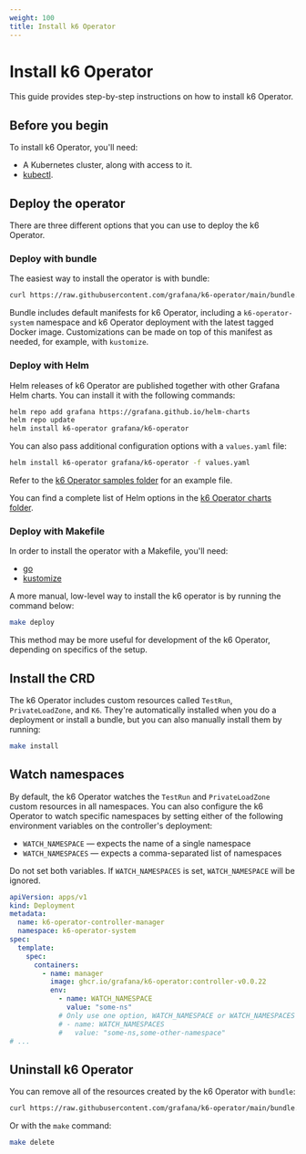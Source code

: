 ```yaml
---
weight: 100
title: Install k6 Operator
---
```


# Install k6 Operator

This guide provides step-by-step instructions on how to install k6 Operator.

## Before you begin

To install k6 Operator, you'll need:

- A Kubernetes cluster, along with access to it.
- [kubectl](https://kubernetes.io/docs/tasks/tools/#kubectl).

## Deploy the operator

There are three different options that you can use to deploy the k6 Operator.

### Deploy with bundle

The easiest way to install the operator is with bundle:

```bash
curl https://raw.githubusercontent.com/grafana/k6-operator/main/bundle.yaml | kubectl apply -f -
```

Bundle includes default manifests for k6 Operator, including a `k6-operator-system` namespace and k6 Operator deployment with the latest tagged Docker image. Customizations can be made on top of this manifest as needed, for example, with `kustomize`.

### Deploy with Helm

Helm releases of k6 Operator are published together with other Grafana Helm charts. You can install it with the following commands:

```bash
helm repo add grafana https://grafana.github.io/helm-charts
helm repo update
helm install k6-operator grafana/k6-operator
```

You can also pass additional configuration options with a `values.yaml` file:

```bash
helm install k6-operator grafana/k6-operator -f values.yaml
```

Refer to the [k6 Operator samples folder](https://github.com/grafana/k6-operator/blob/main/charts/k6-operator/samples/customAnnotationsAndLabels.yaml) for an example file.

You can find a complete list of Helm options in the [k6 Operator charts folder](https://github.com/grafana/k6-operator/blob/main/charts/k6-operator/README.md).

### Deploy with Makefile

In order to install the operator with a Makefile, you'll need:

- [go](https://go.dev/doc/install)
- [kustomize](https://kubectl.docs.kubernetes.io/installation/kustomize/)

A more manual, low-level way to install the k6 operator is by running the command below:

```bash
make deploy
```

This method may be more useful for development of the k6 Operator, depending on specifics of the setup.

## Install the CRD

The k6 Operator includes custom resources called `TestRun`, `PrivateLoadZone`, and `K6`. They're automatically installed when you do a deployment or install a bundle, but you can also manually install them by running:

```bash
make install
```

## Watch namespaces

By default, the k6 Operator watches the `TestRun` and `PrivateLoadZone` custom resources in all namespaces.
You can also configure the k6 Operator to watch specific namespaces by setting either of the following environment variables on the controller's deployment:

* `WATCH_NAMESPACE` — expects the name of a single namespace
* `WATCH_NAMESPACES` — expects a comma-separated list of namespaces

Do not set both variables. If `WATCH_NAMESPACES` is set, `WATCH_NAMESPACE` will be ignored.

```yaml
apiVersion: apps/v1
kind: Deployment
metadata:
  name: k6-operator-controller-manager
  namespace: k6-operator-system
spec:
  template:
    spec:
      containers:
        - name: manager
          image: ghcr.io/grafana/k6-operator:controller-v0.0.22
          env:
            - name: WATCH_NAMESPACE
              value: "some-ns"
            # Only use one option, WATCH_NAMESPACE or WATCH_NAMESPACES
            # - name: WATCH_NAMESPACES
            #   value: "some-ns,some-other-namespace"
# ...
```

## Uninstall k6 Operator

You can remove all of the resources created by the k6 Operator with `bundle`:

```bash
curl https://raw.githubusercontent.com/grafana/k6-operator/main/bundle.yaml | kubectl delete -f -
```

Or with the `make` command:

```bash
make delete
```
